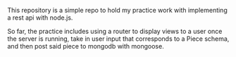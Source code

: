 This repository is a simple repo to hold my practice work with implementing a rest api with node.js.

So far, the practice includes using a router to display views to a user once the server is running, take in user input that corresponds to a Piece schema, and then post said piece to mongodb with mongoose.
